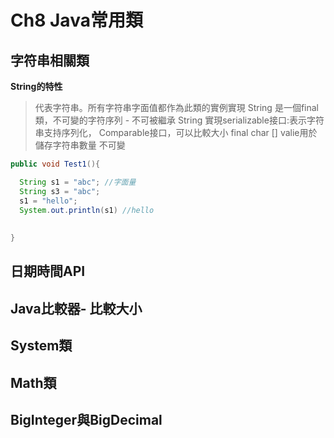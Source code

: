 # Ch8 Java常用類

## 字符串相關類  

**String的特性** 
> 代表字符串。所有字符串字面值都作為此類的實例實現
> String 是一個final類，不可變的字符序列 - 不可被繼承
> String 實現serializable接口:表示字符串支持序列化， Comparable接口，可以比較大小
> final char [] valie用於儲存字符串數量
> 不可變

```Java
public void Test1(){

  String s1 = "abc"; //字面量
  String s3 = "abc";
  s1 = "hello";
  System.out.println(s1) //hello
  
  
}
```







## 日期時間API

## Java比較器- 比較大小

## System類

## Math類

## BigInteger與BigDecimal
